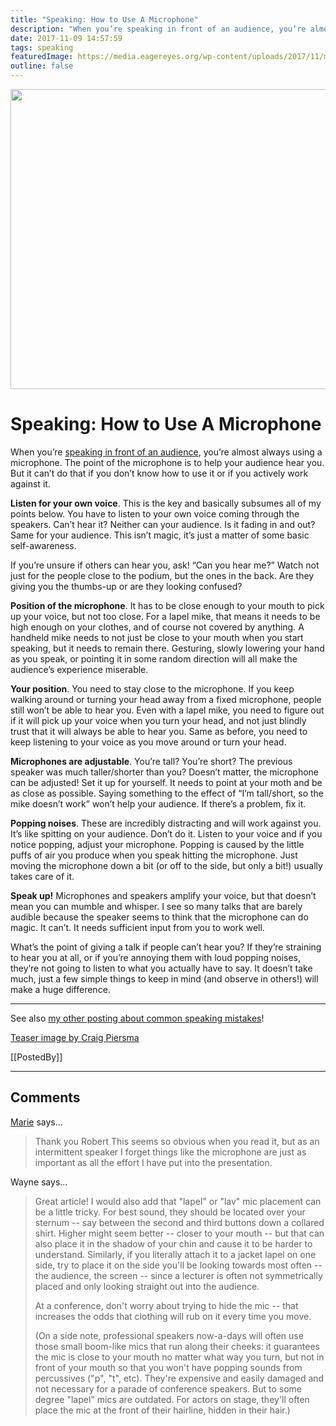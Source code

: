 ```yaml
---
title: "Speaking: How to Use A Microphone"
description: "When you’re speaking in front of an audience, you’re almost always using a microphone. The point of the microphone is to help your audience hear you. But it can’t do that if you don’t know how to use it or if you actively work against it."
date: 2017-11-09 14:57:59
tags: speaking
featuredImage: https://media.eagereyes.org/wp-content/uploads/2017/11/microphone.jpg
outline: false
---
```


<p align="center"><img src="https://media.eagereyes.org/wp-content/uploads/2017/11/microphone.jpg" width="720" height="480" /></p>

# Speaking: How to Use A Microphone

When you’re <a href="/tag/speaking">speaking in front of an audience</a>, you’re almost always using a microphone. The point of the microphone is to help your audience hear you. But it can’t do that if you don’t know how to use it or if you actively work against it.

<strong>Listen for your own voice</strong>. This is the key and basically subsumes all of my points below. You have to listen to your own voice coming through the speakers. Can’t hear it? Neither can your audience. Is it fading in and out? Same for your audience. This isn’t magic, it’s just a matter of some basic self-awareness.

If you’re unsure if others can hear you, ask! “Can you hear me?” Watch not just for the people close to the podium, but the ones in the back. Are they giving you the thumbs-up or are they looking confused?

<strong>Position of the microphone</strong>. It has to be close enough to your mouth to pick up your voice, but not too close. For a lapel mike, that means it needs to be high enough on your clothes, and of course not covered by anything. A handheld mike needs to not just be close to your mouth when you start speaking, but it needs to remain there. Gesturing, slowly lowering your hand as you speak, or pointing it in some random direction will all make the audience’s experience miserable.

<strong>Your position</strong>. You need to stay close to the microphone. If you keep walking around or turning your head away from a fixed microphone, people still won’t be able to hear you. Even with a lapel mike, you need to figure out if it will pick up your voice when you turn your head, and not just blindly trust that it will always be able to hear you. Same as before, you need to keep listening to your voice as you move around or turn your head.

<strong>Microphones are adjustable</strong>. You’re tall? You’re short? The previous speaker was much taller/shorter than you? Doesn’t matter, the microphone can be adjusted! Set it up for yourself. It needs to point at your moth and be as close as possible. Saying something to the effect of “I’m tall/short, so the mike doesn’t work” won’t help your audience. If there’s a problem, fix it.

<strong>Popping noises</strong>. These are incredibly distracting and will work against you. It’s like spitting on your audience. Don’t do it. Listen to your voice and if you notice popping, adjust your microphone. Popping is caused by the little puffs of air you produce when you speak hitting the microphone. Just moving the microphone down a bit (or off to the side, but only a bit!) usually takes care of it.

<strong>Speak up!</strong> Microphones and speakers amplify your voice, but that doesn’t mean you can mumble and whisper. I see so many talks that are barely audible because the speaker seems to think that the microphone can do magic. It can’t. It needs sufficient input from you to work well.

What’s the point of giving a talk if people can’t hear you? If they’re straining to hear you at all, or if you’re annoying them with loud popping noises, they’re not going to listen to what you actually have to say. It doesn’t take much, just a few simple things to keep in mind (and observe in others!) will make a huge difference.

<hr />

See also <a href="/blog/2016/common-speaking-mistakes-to-avoid">my other posting about common speaking mistakes</a>!

<a href="https://www.flickr.com/photos/lincolnblues/6262298600">Teaser image by Craig Piersma</a>

[[PostedBy]]

<aside class="comments">

---
## Comments

<a href="https://www.mmontoyaconsultancylimited.co.uk/" rel="nofollow noopener" target="_blank">Marie</a> says…
>	Thank you Robert
>	This seems so obvious when you read it,  but as an intermittent speaker I forget things like the microphone are just as important as all the effort I have put into the presentation.

Wayne says…
>	Great article! I would also add that "lapel" or "lav" mic placement can be a little tricky. For best sound, they should be located over your sternum -- say between the second and third buttons down a collared shirt. Higher might seem better -- closer to your mouth -- but that can also place it in the shadow of your chin and cause it to be harder to understand. Similarly, if you literally attach it to a jacket lapel on one side, try to place it on the side you'll be looking towards most often -- the audience, the screen -- since a lecturer is often not symmetrically placed and only looking straight out into the audience.
>	
>	At a conference, don't worry about trying to hide the mic -- that increases the odds that clothing will rub on it every time you move. 
>	
>	(On a side note, professional speakers now-a-days will often use those small boom-like mics that run along their cheeks: it guarantees the mic is close to your mouth no matter what way you turn, but not in front of your mouth so that you won't have popping sounds from percussives ("p", "t", etc). They're expensive and easily damaged and not necessary for a parade of conference speakers. But to some degree "lapel" mics are outdated. For actors on stage, they'll often place the mic at the front of their hairline, hidden in their hair.)

</aside>

